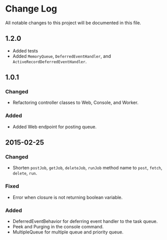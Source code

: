 # Change Log
All notable changes to this project will be documented in this file.

## 1.2.0
- Added tests
- Added `MemoryQueue`, `DeferredEventHandler`, and `ActiveRecordDeferredEventHandler`.

## 1.0.1

### Changed
- Refactoring controller classes to Web, Console, and Worker.

### Added
- Added Web endpoint for posting queue.

## 2015-02-25

### Changed
- Shorten  `postJob`, `getJob`, `deleteJob`, `runJob` method name to `post`, 
  `fetch`, `delete`, `run`.

### Fixed
- Error when closure is not returning boolean variable.

### Added
- DeferredEventBehavior for deferring event handler to the task queue.
- Peek and Purging in the console command.
- MultipleQueue for multiple queue and priority queue.
